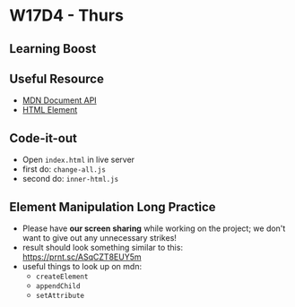 # W17D4 - Thurs
## Learning Boost

## Useful Resource
- [MDN Document API](https://developer.mozilla.org/en-US/docs/Web/API/Document)
- [HTML Element](https://developer.mozilla.org/en-US/docs/Web/API/Element)

## Code-it-out
- Open `index.html` in live server
- first do: `change-all.js`
- second do: `inner-html.js`

## Element Manipulation Long Practice
- Please have **our screen sharing** while working on the project; we don't want to give out any unnecessary strikes! 
- result should look something similar to this: https://prnt.sc/ASqCZT8EUY5m 
- useful things to look up on mdn:
  - `createElement`
  - `appendChild`
  - `setAttribute`
